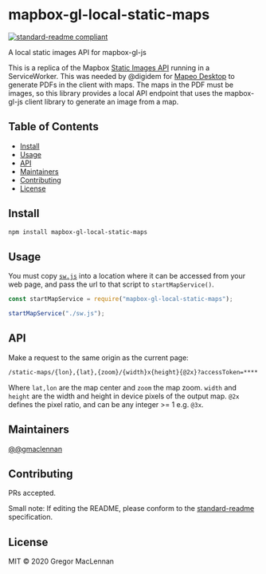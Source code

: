 # mapbox-gl-local-static-maps

[![standard-readme compliant](https://img.shields.io/badge/standard--readme-OK-green.svg?style=flat-square)](https://github.com/RichardLitt/standard-readme)

A local static images API for mapbox-gl-js

This is a replica of the Mapbox [Static Images API](https://docs.mapbox.com/api/maps/#static-images) running in a ServiceWorker. This was needed by @digidem for [Mapeo Desktop](https://github.com/digidem/mapeo-desktop) to generate PDFs in the client with maps. The maps in the PDF must be images, so this library provides a local API endpoint that uses the mapbox-gl-js client library to generate an image from a map.

## Table of Contents

- [Install](#install)
- [Usage](#usage)
- [API](#api)
- [Maintainers](#maintainers)
- [Contributing](#contributing)
- [License](#license)

## Install

```sh
npm install mapbox-gl-local-static-maps
```

## Usage

You must copy [`sw.js`](sw.js) into a location where it can be accessed from your web page, and pass the url to that script to `startMapService()`.

```js
const startMapService = require("mapbox-gl-local-static-maps");

startMapService("./sw.js");
```

## API

Make a request to the same origin as the current page:

```txt
/static-maps/{lon},{lat},{zoom}/{width}x{height}{@2x}?accessToken=****
```

Where `lat,lon` are the map center and `zoom` the map zoom. `width` and `height` are the width and height in device pixels of the output map. `@2x` defines the pixel ratio, and can be any integer >= 1 e.g. `@3x`.

## Maintainers

[@@gmaclennan](https://github.com/@gmaclennan)

## Contributing

PRs accepted.

Small note: If editing the README, please conform to the [standard-readme](https://github.com/RichardLitt/standard-readme) specification.

## License

MIT © 2020 Gregor MacLennan
